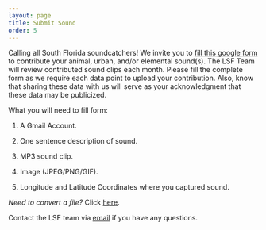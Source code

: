 ```yaml
---
layout: page
title: Submit Sound
order: 5
---
```


Calling all South Florida soundcatchers! We invite you to <a href="https://docs.google.com/forms/d/e/1FAIpQLSc1vuzaKE9fR2_XuRiq-5JJXQppUkt8Iyu5kpRn6oCFcHeEjA/viewform?usp=header">fill this google form</a> to contribute your animal, urban, and/or elemental sound(s). 
The LSF Team will review contributed sound clips each month. Please fill the complete form as we require each data point to upload your contribution. Also, know that sharing these data with us will serve as your acknowledgment that these data may be publicized. 

What you will need to fill form:

1. A Gmail Account. 

2. One sentence description of sound.

2. MP3 sound clip. 

3. Image (JPEG/PNG/GIF).

4. Longitude and Latitude Coordinates where you captured sound.

*Need to convert a file?* Click <a href="https://www.freeconvert.com/">here</a>.

Contact the LSF team via <a href="mailto:lsf0002025@gmail.com">email</a> if you have any questions. 





